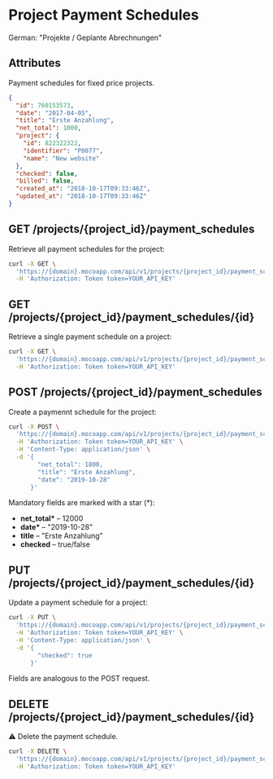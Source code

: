 # Project Payment Schedules

German: "Projekte / Geplante Abrechnungen"

## Attributes

Payment schedules for fixed price projects.

```json
{
  "id": 760153573,
  "date": "2017-04-05",
  "title": "Erste Anzahlung",
  "net_total": 1000,
  "project": {
    "id": 822322322,
    "identifier": "P0077",
    "name": "New website"
  },
  "checked": false,
  "billed": false,
  "created_at": "2018-10-17T09:33:46Z",
  "updated_at": "2018-10-17T09:33:46Z"
}
```

## GET /projects/{project_id}/payment_schedules

Retrieve all payment schedules for the project:

```bash
curl -X GET \
  'https://{domain}.mocoapp.com/api/v1/projects/{project_id}/payment_schedules' \
  -H 'Authorization: Token token=YOUR_API_KEY'
```

## GET /projects/{project_id}/payment_schedules/{id}

Retrieve a single payment schedule on a project:

```bash
curl -X GET \
  'https://{domain}.mocoapp.com/api/v1/projects/{project_id}/payment_schedules/{id}' \
  -H 'Authorization: Token token=YOUR_API_KEY'
```

## POST /projects/{project_id}/payment_schedules

Create a paymennt schedule for the project:

```bash
curl -X POST \
  'https://{domain}.mocoapp.com/api/v1/projects/{project_id}/payment_schedules' \
  -H 'Authorization: Token token=YOUR_API_KEY' \
  -H 'Content-Type: application/json' \
  -d '{
     	"net_total": 1800,
     	"title": "Erste Anzahlung",
	    "date": "2019-10-28"
      }'
```

Mandatory fields are marked with a star (\*):

- **net_total\*** – 12000
- **date\*** – "2019-10-28"
- **title** – "Erste Anzahlung"
- **checked** – true/false

## PUT /projects/{project_id}/payment_schedules/{id}

Update a payment schedule for a project:

```bash
curl -X PUT \
  'https://{domain}.mocoapp.com/api/v1/projects/{project_id}/payment_schedules/{id}' \
  -H 'Authorization: Token token=YOUR_API_KEY' \
  -H 'Content-Type: application/json' \
  -d '{
        "checked": true
      }'
```

Fields are analogous to the POST request.

## DELETE /projects/{project_id}/payment_schedules/{id}

⚠ Delete the payment schedule.

```bash
curl -X DELETE \
  'https://{domain}.mocoapp.com/api/v1/projects/{project_id}/payment_schedules/{id}' \
  -H 'Authorization: Token token=YOUR_API_KEY'
```
